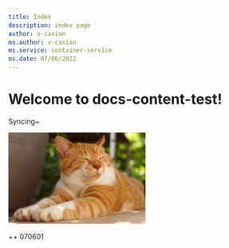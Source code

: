 ```yaml
---
title: Index
description: index page
author: v-caxian
ms.author: v-caxian
ms.service: container-service
ms.date: 07/06/2022
---
```


# Welcome to docs-content-test!

Syncing~

![dog](./images/cat.jpg)

++ 070601
